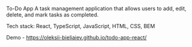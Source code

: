 To-Do App
A task management application that allows users to add, edit, delete, and mark tasks as completed.

Tech stack: React, TypeScript, JavaScript, HTML, CSS, BEM

Demo - https://oleksii-bieliaiev.github.io/todo-app-react/
